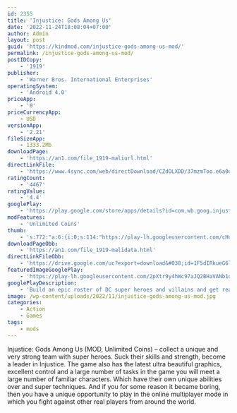 ```yaml
---
id: 2355
title: 'Injustice: Gods Among Us'
date: '2022-11-24T18:08:04+07:00'
author: Admin
layout: post
guid: 'https://kindmod.com/injustice-gods-among-us-mod/'
permalink: /injustice-gods-among-us-mod/
postIDCopy:
    - '1919'
publisher:
    - 'Warner Bros. International Enterprises'
operatingSystem:
    - 'Android 4.0'
priceApp:
    - '0'
priceCurrencyApp:
    - USD
versionApp:
    - '2.21'
fileSizeApp:
    - 1333.2Mb
downloadPage:
    - 'https://an1.com/file_1919-maliurl.html'
directLinkFile:
    - 'https://www.4sync.com/web/directDownload/CZdOLXDD/37mzmToo.e6a0d74beab142d94206b5c5feee2dee'
ratingCount:
    - '4467'
ratingValue:
    - '4.4'
googlePlay:
    - 'https://play.google.com/store/apps/details?id=com.wb.goog.injustice'
modFeatures:
    - 'Unlimited Coins'
thumb:
    - 's:772:"a:6:{i:0;s:114:"https://play-lh.googleusercontent.com/cHuWt0L3GlMhbNgq4Sc_FQ6mknke19XRpRdKekZdtVahVRWioaNSzGWwSQvGIpQNig=w526-h296";i:1;s:115:"https://play-lh.googleusercontent.com/MVS_TZWWOm4Wyt_F_sm55EZSv1CkiFC7fm4q822cjghtp4-vWDhoOMOlwijOou3Ajmc=w526-h296";i:2;s:115:"https://play-lh.googleusercontent.com/NV9ordfrdGvopMTv6vJtQ7lGye8kfu_sAVSKAyOpRESBXL186RRBYFIP9xtOTsJjGKo=w526-h296";i:3;s:114:"https://play-lh.googleusercontent.com/Aby9pG0VRWehU-uZFe1zaqgEgq57BNokHF4fidonagnnABNv1ZKUx8w5EPTioe9t4g=w526-h296";i:4;s:114:"https://play-lh.googleusercontent.com/x6Hh9g-VzHoupCdF95jKV2UvGBtuMw9jLoImQeXj66dZasm44b4RCSiDzAbZS7mvAg=w526-h296";i:5;s:116:"https://play-lh.googleusercontent.com/iZOT4RAdj0OxvyEQ925s4HH4I3Mv15PQcGl7CrNTgxugx3Ht3wdofGz2Ie-uaUsAoBJ3=w526-h296";}";'
downloadPageObb:
    - 'https://an1.com/file_1919-malidata.html'
directLinkFileObb:
    - 'https://drive.google.com/uc?export=download&#038;id=1F5dIRkueG6lbUyy2Fu1gD4pOs0o4DkYF'
featuredImageGooglePlay:
    - 'https://play-lh.googleusercontent.com/2pXtr9y4hWc97aJQ2BHaVANb1ohmak0wfDfMPJK6GNr-a1G_PEnBVA2zTwQ8XL8PCw'
googlePlayDescription:
    - 'Build an epic roster of DC super heroes and villains and get ready for battle! INJUSTICE: GODS AMONG US is a free-to-play collectible card game where you build a roster of characters, moves, powers, and gear and enter the arena in touch-based 3-on-3 action combat.Use the touch screen mechanics of your mobile device to battle your enemies in 3-on-3 action combat. Swipe and tap to perform combos and build your power to pull off special attacks and super moves taken straight from the console version of the game.Build your move set, increase your powers, upgrade your characters and gear, and beat your competition. Constantly evolve your card collection to fit your style of play and put your best team forward as you take on a series of DC super hero and villian combatants.'
image: /wp-content/uploads/2022/11/injustice-gods-among-us-mod.jpg
categories:
    - Action
    - Games
tags:
    - mods
---
```


Injustice: Gods Among Us (MOD, Unlimited Coins) – collect a unique and very strong team with super heroes. Suck their skills and strength, become a leader in Injustice. The game also has the latest ultra beautiful graphics, excellent control and a large number of tasks in the game you will meet a large number of familiar characters. Which have their own unique abilities over and super techniques. And if you for some reason it became boring, then you have a unique opportunity to play in the online multiplayer mode in which you fight against other real players from around the world.